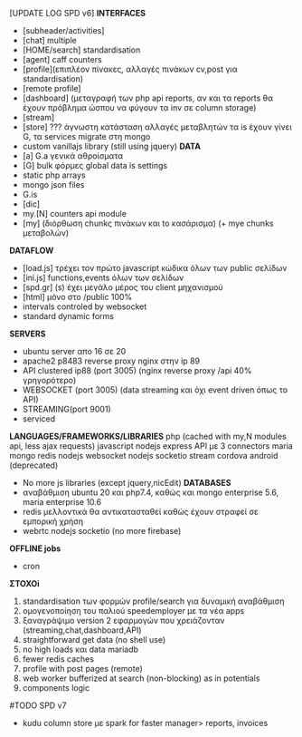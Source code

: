 [UPDATE LOG SPD v6] 
**INTERFACES**
- [subheader/activities]
- [chat] multiple
- [HOME/search] standardisation 
- [agent] caff counters 
- [profile](επιπλέον πίνακες, αλλαγές πινάκων cv,post για standardisation) 
- [remote profile] 
- [dashboard] (μεταγραφή των php api reports, αν και τα reports θα έχουν πρόβλημα ώσπου να φύγουν τα inv σε column storage)
- [stream] 
- [store] ??? άγνωστη κατάσταση αλλαγές μεταβλητών τα is έχουν γίνει G, τα services migrate στη mongo 
- custom vanillajs library (still using jquery)
**DATA**
- [a] G.a γενικά αθροίσματα 
- [G] bulk φόρμες global data is settings  
- static php arrays 
- mongo json files 
- G.is
- [dic] 
- my.[N] counters api module 
- [my] (διόρθωση chunkς πινάκων και to κασάρισμα) (+ mye chunks μεταβολών)

**DATAFLOW**
- [load.js] τρέχει τον πρώτο javascript κώδικα όλων των public σελίδων
- [ini.js] functions,events όλων των σελίδων 
- [spd.gr] (s) έχει μεγάλο μέρος του client μηχανισμού 
- [html] μόνο στο /public  100%
- intervals controled by websocket
- standard dynamic forms 

**SERVERS**
- ubuntu server απο 16 σε 20 
- apache2 p8483 reverse proxy nginx στην ip 89
- API clustered ip88 (port 3005) (nginx reverse proxy /api 40% γρηγορότερο)
- WEBSOCKET (port 3005) (data streaming και όχι event driven όπως το API)
- STREAMING(port 9001) 
- serviced 

**LANGUAGES/FRAMEWORKS/LIBRARIES**
php (cached with my,N modules api, less ajax requests) 
javascript 
nodejs express API με 3 connectors maria mongo redis 
nodejs websocket 
nodejs socketio stream
cordova android (deprecated)
- No more js libraries (except jquery,nicEdit)
**DATABASES**
- αναβάθμιση ubuntu 20 και php7.4, καθώς και mongo enterprise 5.6, maria enterprise 10.6
- redis μελλοντικά θα αντικατασταθεί καθώς έχουν στραφεί σε εμπορική χρήση 
- webrtc nodejs socketio (no more firebase)

**OFFLINE jobs**
- cron 

**ΣΤΟΧΟi** 
1) standardisation των φορμών profile/search για δυναμική αναβάθμιση 
2) ομογενοποίηση του παλιού speedemployer με τα νέα apps
3) ξαναγράψιμο version 2 εφαρμογών που χρειάζονταν (streaming,chat,dashboard,API)
4) straightforward get data (no shell use)
5) no high loads και data mariadb
6) fewer redis caches
7) profile with post pages (remote)
8) web worker bufferized at search (non-blocking) as in potentials 
9) components logic

#ΤΟDO SPD v7
- kudu column store με spark for faster manager> reports, invoices 
